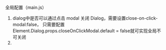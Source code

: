 全局配置（main.js）

1. dialog中是否可以通过点击 modal 关闭 Dialog，需要设置close-on-click-modal:false，
   只需要配置Element.Dialog.props.closeOnClickModal.default = false就可实现全局不可关闭
2.
